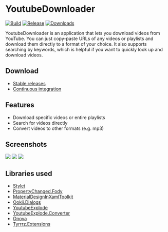 # YoutubeDownloader

[![Build](https://img.shields.io/appveyor/ci/Tyrrrz/YoutubeDownloader/master.svg)](https://ci.appveyor.com/project/Tyrrrz/YoutubeDownloader)
[![Release](https://img.shields.io/github/release/Tyrrrz/YoutubeDownloader.svg)](https://github.com/Tyrrrz/YoutubeDownloader/releases)
[![Downloads](https://img.shields.io/github/downloads/Tyrrrz/YoutubeDownloader/total.svg)](https://github.com/Tyrrrz/YoutubeDownloader/releases)

YoutubeDownloader is an application that lets you download videos from YouTube. You can just copy-paste URLs of any videos or playlists and download them directly to a format of your choice. It also supports searching by keywords, which is helpful if you want to quickly look up and download videos.

## Download

- [Stable releases](https://github.com/Tyrrrz/YoutubeDownloader/releases)
- [Continuous integration](https://ci.appveyor.com/project/Tyrrrz/YoutubeDownloader)

## Features

- Download specific videos or entire playlists
- Search for videos directly
- Convert videos to other formats (e.g. mp3)

## Screenshots

![](http://www.tyrrrz.me/Projects/YoutubeDownloader/Images/1.png)
![](http://www.tyrrrz.me/Projects/YoutubeDownloader/Images/2.png)
![](http://www.tyrrrz.me/Projects/YoutubeDownloader/Images/3.png)

## Libraries used

- [Stylet](https://github.com/canton7/Stylet)
- [PropertyChanged.Fody](https://github.com/Fody/PropertyChanged)
- [MaterialDesignInXamlToolkit](https://github.com/ButchersBoy/MaterialDesignInXamlToolkit)
- [Ookii.Dialogs](https://github.com/caioproiete/ookii-dialogs-wpf)
- [YoutubeExplode](https://github.com/Tyrrrz/YoutubeExplode)
- [YoutubeExplode.Converter](https://github.com/Tyrrrz/YoutubeExplode.Converter)
- [Onova](https://github.com/Tyrrrz/Onova)
- [Tyrrrz.Extensions](https://github.com/Tyrrrz/Extensions)